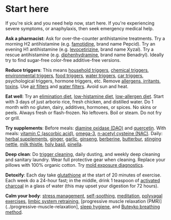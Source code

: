 [//]: # (source: jph)
[//]: # (tags: starters)

# Start here

If you're sick and you need help now, start here. If you're experiencing severe symptoms, or anaphylaxis, then seek emergency medical help.

**Ask a pharmacist**: Ask for over-the-counter antihistamine treatments.
Try a morning H2 antihistamine (e.g. [famotidine](../famotidine/), brand name Pepcid).
Try an evening H1 antihistamine (e.g. [levocetirizine](../levocetirizine/), brand name Xyzal).
Try a rescue antihistamine (e.g. [diphenhydramine](../diphenhydramine/), brand name Benadryl). 
Ideally try to find sugar-free color-free additive-free versions.

**Reduce triggers**: This means [household triggers](../household-triggers/), [chemical triggers](../chemical-triggers/), [environmental triggers](../environmental-triggers/), [food triggers](../food-triggers/), [water triggers](../water-triggers/), [car triggers](../car-triggers/), psychological triggers, hormone triggers, etc.  Remove [allergens, irritants, toxins](../allergens-irritants-toxins/). Use [air filters](../air-filters/) and [water filters](../water-filters/). Avoid sun and heat.

**Eat well**: Try an [elimination diet](../elimination-diet/), [low-histamine diet](../low-histamine-diet/), [low-allergen diet](../low-allergen-diet/). 
Start with 3 days of just arborio rice, fresh chicken, and distilled water. 
Do 1 month with no gluten, dairy, additives, hormones, or spices.
No skins or peels. Always fresh or flash-frozen. No leftovers. 
Boil or steam. Do not fry or grill.  

**Try supplements**: Before meals: [diamine oxidase (DAO)](../diamine-oxidase/) and [quercetin](../quercetin/). 
With meals: [vitamin C (ascorbic acid)](../vitamin-c-ascorbic-acid/), [omega-3](../omega-3/), [n-acetyl cysteine (NAC)](../n-acetyl-cysteine/). 
Daily: [herbal supplements](../herbal-supplements/), [ginger](../ginger/), [garlic](../garlic/), [ginseng](../ginseng/), [berberine](../berberine/), [butterbur](../butterbur/), [stinging nettle](../stinging-nettle/), [milk thistle](../milk-thistle/), [holy basil](../holy-basil/), [pinella](../pinella/).

**Deep clean**: Do [trigger cleaning](../trigger-cleaning/), daily dusting, and weekly deep cleaning and sanitary laundry. Wear full protective gear when cleaning. Replace your pillows with 100% organic cotton. Try [mold exposure diagnostics](../mold-exposure-diagnostics/).

**Detoxify**: Each day take [glutathione](../glutathione/) at the start of 20 minutes of exercise. 
Each week do a 24-hour fast; in the middle, drink 1 teaspoon of [activated charcoal](../activated-charcoal/) 
in a glass of water (this may upset your digestion for 72 hours).

**Calm your body**: [stress management](../stress-management/), [self-soothing](../self-soothing/), [meditation](../meditation/), [polyvagal exercises](../polyvagal-exercises/), [limbic system retraining](../limbic-system-retraining/), [progressive muscle relaxation (PMR)](../progressive-muscle-relaxation], [sleep hygiene](../sleep-hygiene/), and [Buteyko breathing method](../buteyko-breathing-method/).
